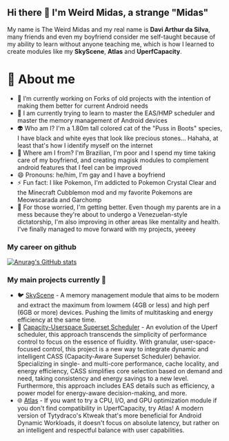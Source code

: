 ## Hi there 👋 I'm Weird Midas, a strange "Midas"

My name is The Weird Midas and my real name is **Davi Arthur da Silva**, many friends and even my boyfriend consider me self-taught because of my ability to learn without anyone teaching me, which is how I learned to create modules like my **SkyScene**, **Atlas** and **UperfCapacity**.

# 🫠 About me

- 🔭 I’m currently working on Forks of old projects with the intention of making them better for current Android needs
- 🌱 I am currently trying to learn to master the EAS/HMP scheduler and master the memory management of Android devices
- 👽 Who am I? I'm a 1.80m tall colored cat of the "Puss in Boots" species, I have black and white eyes that look like precious stones... Hahaha, at least that's how I identify myself on the internet
- 👣 Where am I from? I'm Brazilian, I'm poor and I spend my time taking care of my boyfriend, and creating magisk modules to complement android features that I feel can be improved
- 😄 Pronouns: he/him, I'm gay and I have a boyfriend
- ⚡ Fun fact: I like Pokemon, I'm addicted to Pokemon Crystal Clear and the Minecraft Cubblemon mod and my favorite Pokemons are Meowscarada and Garchomp
- 🥰 For those worried, I'm getting better. Even though my parents are in a mess because they're about to undergo a Venezuelan-style dictatorship, I'm also improving in other areas like mentality and health. I've finally managed to move forward with my projects, yeeeey
  
### My career on github
[![Anurag's GitHub stats](https://github-readme-stats.vercel.app/api?username=weirdmidas)](https://github.com/anuraghazra/github-readme-stats)

### My main projects currently 🥱
- 🐦 [SkyScene](https://github.com/WeirdMidas/SkyScene-Addon) - A memory management module that aims to be modern and extract the maximum from lowmem (4GB or less) and high perf (6GB or more) devices. Pushing the limits of multitasking and energy efficiency at the same time.
- 🐣 [Capacity-Userspace Superset Scheduler](https://github.com/WeirdMidas/UperfCapacity) - An evolution of the Uperf scheduler, this approach transcends the simplicity of performance control to focus on the essence of fluidity. With granular, user-space-focused control, this project is a new way to integrate dynamic and intelligent CASS (Capacity-Aware Superset Scheduler) behavior. Specializing in single- and multi-core performance, cache locality, and energy efficiency, CASS simplifies core selection based on demand and need, taking consistency and energy savings to a new level. Furthermore, this approach includes EAS details such as efficiency, a power model for energy-aware decision-making, and more.
- 🌐 [Atlas](https://github.com/WeirdMidas/Atlas) - If you want to try a CPU, I/O, and GPU optimization module if you don't find compatibility in UperfCapacity, try Atlas! A modern version of Tytydraco's Ktweak that's more beneficial for Android Dynamic Workloads, it doesn't focus on absolute latency, but rather on an intelligent and respectful balance with user capabilities.

